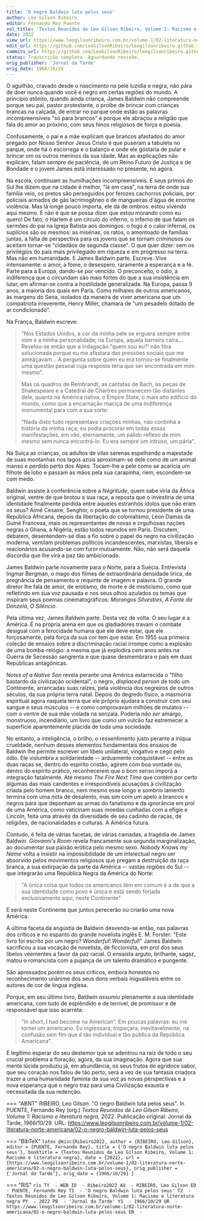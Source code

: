 ```yaml
---
title: 'O negro Baldwin luta pelos seus'
author: Leo Gilson Ribeiro
editor: Fernando Rey Puente
vol_title: 'Textos Reunidos de Leo Gilson Ribeiro, Volume I: Racismo e literatura negra'
date: 2022
view_url: https://www.leogilsonribeiro.com.br/volume-1/02-literatura-norte-americana/02-o-negro-baldwin-luta-pelos-seus
edit_url: https://github.com/LeoGilsonRibeiro/leogilsonribeiro.github.io/edit/main/docs/markdown/volume-1/02-literatura-norte-americana/02-o-negro-baldwin-luta-pelos-seus.md
commits_url: https://github.com/LeoGilsonRibeiro/leogilsonribeiro.github.io/commits/main/docs/markdown/volume-1/02-literatura-norte-americana/02-o-negro-baldwin-luta-pelos-seus.md
status: Transcrição completa. Aguardando revisão.
orig_publisher: 'Jornal da Tarde'
orig_date: 1966/10/29
---
```


O aguilhão, cravado desde o nascimento na pele luzidia e negra, não pára de doer nunca quando você é negro em certas regiões do mundo. A princípio atônito, quando ainda criança, James Baldwin não compreende porque seu pai, pastor protestante, o proíbe de brincar com crianças brancas na calçada, de entrar no parque onde estão as palavras incompreensíveis "só para brancos" e porque ele abraçou a religião que fala do amor ao próximo, com seus hinos religiosos de força e poesia.

Confusamente, o pai e a mãe explicam que brancos afastados do amor pregado por Nosso Senhor Jesus Cristo é que puseram a tabuleta no parque, onde há o escorrega e o balanço e onde ele gostaria de pular e brincar om os outros meninos da sua idade. Mas as explicações não explicam, falam sempre de paciência, de um Reino Futuro de Justiça e de Bondade e o jovem James está interessado no presente, no agora.

Na escola, continuam as humilhações incompreensíveis. E seus primos do Sul lhe dizem que na cidade é melhor, "lá em casa", na terra de onde sua família veio, os pretos são perseguidos por ferozes cachorros policiais, por policiais armados de gás lacrimogêneo e de mangueiras d'água de enorme violência. Mas lá longe pouco importa, ele dá de ombros: estou vivendo aqui mesmo. E não é que se possa dizer que estou morando como eu quero! De fato, o Harlem é um círculo do inferno, o inferno de que falam os sermões do pai na Igreja Batista aos domingos: o fogo é o calor infernal, os suplícios são os mesmos: as misérias, os ratos, o amontoado de famílias juntas, a falta de perspectiva para os jovens que se tornam criminosos ou aceitam tornar-se "cidadãos de segunda classe". O que quer dizer: sem os privilégios do país mais privilegiado em riqueza e em progresso na terra. Mas não em humanidade. E James Baldwin parte. Escreve. Vive intensamente: o amor, a fome, o desespero, raramente a esperança e a fé. Parte para a Europa, dando-se por vencido. O preconceito, o ódio, a indiferença que o circundam são mais fortes do que a sua insistência em lutar, em afirmar-se contra a hostilidade generalizada. Na Europa, passa 9 anos, a maioria dos quais em Paris. Como milhares de outros americanos, às margens do Sena, isolados da maneira de viver americana que um compatriota irreverente, Henry Miller, chamara de "um pesadelo dotado de ar condicionado".

Na França, Baldwin escreve:

> "Nos Estados Unidos, a cor da minha pele se erguera sempre entre mim e a minha personalidade; na Europa, aquela barreira caíra\... Revelou-se então que a indagação:"quem sou eu?' não fôra solucionada porque eu me afastara das pressões sociais que me ameaçavam\... A pergunta sobre quem eu era tornou-se finalmente uma questão pessoal cuja resposta teria que ser encontrada em mim mesmo".
>
> Mas os quadros de Rembrandt, as cantatas de Bach, as peças de Shakespeare e a Catedral de Chartres permanecem tão distantes dele, quanto na América nativa, o Empire State, o mais alto edifício do mundo, como que a encarnação maciça de uma indiferença monumental para com a sua sorte:
>
> "Nada disto tudo representava criações minhas, não continha a história da minha raça; eu podia procurar em todas essas manifestações, em vão, eternamente, um pálido reflexo de mim mesmo sem nunca encontrá-lo. Eu era sempre um intruso, um pária".

Na Suíça as crianças, os adultos de vilas serenas espelhando a majestade de suas montanhas nos lagos azuis aproximam-se dele como de um animal manso e perdido perto dos Alpes. Tocam-lhe a pele como se acaricia um filhote de lobo e passam as mãos pela sua carapinha, riem, escondem-se com medo.

Baldwin assiste à conferência sobre a *Négritude*, quem sabe viria da África original, ventre de que brotou a sua raça, a reposta que o investiria de uma identidade finalmente perdida entre aqueles estranhos ídolos que não eram os seus? Aimé Cesaire, Senghor, o poeta que se tornou presidente de uma República Africana, depois da libertação do colonialismo, Léon Damas da Guiné Francesa, mais os representantes de novas e orgulhosas nações negras o Ghana, a Nigéria, estão todos reunidos em Paris. Discutem, debatem, desentendem-se dias a fio sobre o papel do negro na civilização moderna, ventilam problemas políticos incandescentes, marxistas, liberais e reacionários acusando-se com furor mutuamente. Não, não será daquela discórdia que lhe virá a paz tão ambicionada.

James Baldwin parte novamente para o Norte, para a Suécia. Entrevista Ingmar Bergman, o mago dos filmes de extraordinária densidade lírica, de pregnância de pensamento e requinte de imagem e palavra. O grande diretor lhe fala de amor, de erotismo, de morte e de misticismo, como que refletindo em sua voz pausada e nos seus olhos azulados os temas que inspiram seus poemas cinematográficos: *Morangos Silvestres*, *A Fonte da Donzela*, *O Silêncio*.

Pela última vez, James Baldwin parte. Desta vez de volta. O seu lugar é a América. É na própria arena em que os gladiadores travam o combate desigual com a ferocidade humana que ele deve estar, que ele forçosamente, pela força da sua cor tem que estar. Em 1955 sua primeira coleção de ensaios sobre a discriminação racial irrompe como a explosão de uma bomba-relógio: a mesma que já explodira cem anos antes na Guerra de Secessão sangrenta e que quase desmembrara o país em duas Repúblicas antagônicas.

*Notes of a Native Son* revela perante uma América estarrecida o "filho bastardo da civilização ocidental", o negro, *displaced person* de todo um Continente, arrancadas suas raízes, pela violência dos negreiros de outros séculos, da sua própria terra natal. Depois do degredo físico, a masmorra espiritual agora naquela terra que ele próprio ajudara a construir com seu sangue e seus músculos -- e como comprovavam milhões de mulatos -- com o ventre de sua mãe violada na senzala. Poderia *não ser* amargo, monstruoso, incendiário, um livro que como um vulcão faz estremecer a superfície aparentemente plácida de toda uma sociedade.

No entanto, a inteligência, o brilho, o ressentimento justo perante a iníqua crueldade, nenhum desses elementos fundamentais dos ensaios de Baldwin lhe permite escrever um libelo unilateral, vingativo e cego pelo ódio. Ele vislumbra a solidariedade -- arduamente conquistável -- entre as duas raças se, dentro do espírito cristão, agirem com boa vontade ou, dentro do espírito prático, reconhecerem que o bom senso imporá a integração fatalmente. Até mesmo *The Fire Next Time* que contém por certo algumas das mais candentes e irrespondíveis acusações à civilização criada pelo homem branco, nem mesmo esse longo e sombrio lamento termina com uma nota de desalento, mas sim com um apelo a brancos e negros para que deponham as armas do fanatismo e da ignorância em prol de uma América, como vaticinam suas moedas cunhadas com a efígie e Lincoln, feita uma através da diversidade de seu cadinho de raças, de religiões, de nacionalidades e culturas. A América futura.

Contudo, é feita de várias facetas, de várias camadas, a tragédia de James Baldwin. *Giovanni's Room* revela francamente sua segunda marginalização, ao documentar sua paixão erótica pelo mesmo sexo. *Nobody Knows my Name* volta a insistir na impossibilidade de um intelectual negro ser absorvido pelos movimentos religiosos que pregam a destruição da raça branca, a sua extirpação da parte da América -- vastas regiões do Sul -- que integrarão uma República Negra da América do Norte:

> "A única coisa que todos os americanos têm em comum é a de que a sua identidade como povo é única e está sendo forjada exclusivamente aqui, neste Continente"

E será neste Continente que juntos perecerão ou criarão uma nova América.

A última faceta da angústia de Baldwin desvenda-se então, nas palavras dos críticos e no espanto do grande novelista inglês E. M. Forster: "Este livro foi escrito por um negro? *Wonderful*! *Wonderful*!" James Baldwin sacrificou a sua vocação de novelista, de ficcionista, em prol dos seus libelos veementes a favor da paz racial. O ensaísta arguto, brilhante, sagaz, matou o romancista com a pujança de um talento dramático e pungente.

São apressados porém os seus críticos, embora honestos no reconhecimento unânime dos seus dons verbais inigualáveis entre os autores de cor de língua inglesa.

Porque, em seu último livro, Baldwin *assumiu* plenamente a sua identidade americana, com tudo de esplêndido e de terrível, de promissor e de responsável que isso acarreta:

> "In short, I had become na American". Em poucas palavras: eu me tornei um americano. Eu ingressara, tropeçara, inevitavelmente, na confusão sem fim que é tão individual e tão pública da República Americana".

É legítimo esperar do seu destemor que se adentrou na raiz de todo o seu crucial problema a floração, agora, da sua imaginação. Agora que sua mente lúcida produziu já, em abundância, os seus frutos de agridoce sabor, que seu coração nos falou de tão perto, será a vez de sua fantasia criadora trazer a uma humanidade faminta da sua voz as novas perspectivas e a nova esperança que o negro traz para uma Civilização exausta e necessitada da sua redenção.


=== "ABNT"
    RIBEIRO, Leo Gilson. "O negro Baldwin luta pelos seus". In PUENTE, Fernando Rey (org.) <em>Textos Reunidos de Leo Gilson Ribeiro, Volume 1: Racismo e literatura negra</em>, 2022. Publicação original: Jornal da Tarde, 1966/10/29. URL: <a href="stable_url">https://www.leogilsonribeiro.com.br/volume-1/02-literatura-norte-americana/02-o-negro-baldwin-luta-pelos-seus</a>

=== "BibTeX"
    ```latex
    @misc{Ribeiro2022,
    author = {RIBEIRO, Leo Gilson},
    editor = {PUENTE, Fernando Rey},
    title = {'O negro Baldwin luta pelos seus'},
    booktitle = {Textos Reunidos de Leo Gilson Ribeiro, Volume 1: Racismo e literatura negra},
    date = {2022},
    url = {https://www.leogilsonribeiro.com.br/volume-1/02-literatura-norte-americana/02-o-negro-baldwin-luta-pelos-seus},
    orig_publisher = {'Jornal da Tarde'},
    orig_date = {1966/10/29}
    }
    ```

=== "RIS"
    ```ris
    TY  - WEB
    ID  - Ribeiro2022
    AU  - RIBEIRO, Leo Gilson
    ED  - PUENTE, Fernando Rey
    TI  - 'O negro Baldwin luta pelos seus'
    T2  - Textos Reunidos de Leo Gilson Ribeiro, Volume 1: Racismo e literatura negra
    PY  - 2022
    PB  - 'Jornal da Tarde'
    Y1  - 1966/10/29
    UR  - https://www.leogilsonribeiro.com.br/volume-1/02-literatura-norte-americana/02-o-negro-baldwin-luta-pelos-seus
    ER  - 
    ```
